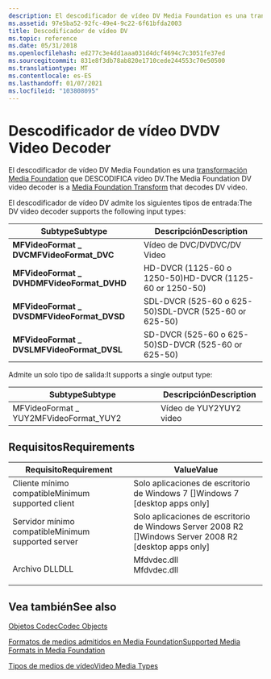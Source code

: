 ```yaml
---
description: El descodificador de vídeo DV Media Foundation es una transformación Media Foundation que descodifica vídeo DV.
ms.assetid: 97e5ba52-92fc-49e4-9c22-6f61bfda2003
title: Descodificador de vídeo DV
ms.topic: reference
ms.date: 05/31/2018
ms.openlocfilehash: ed277c3e4dd1aaa031d4dcf4694c7c3051fe37ed
ms.sourcegitcommit: 831e8f3db78ab820e1710cede244553c70e50500
ms.translationtype: MT
ms.contentlocale: es-ES
ms.lasthandoff: 01/07/2021
ms.locfileid: "103808095"
---
```

# <a name="dv-video-decoder"></a><span data-ttu-id="a2d22-103">Descodificador de vídeo DV</span><span class="sxs-lookup"><span data-stu-id="a2d22-103">DV Video Decoder</span></span>

<span data-ttu-id="a2d22-104">El descodificador de vídeo DV Media Foundation es una [transformación Media Foundation](media-foundation-transforms.md) que DESCODIFICA vídeo DV.</span><span class="sxs-lookup"><span data-stu-id="a2d22-104">The Media Foundation DV video decoder is a [Media Foundation Transform](media-foundation-transforms.md) that decodes DV video.</span></span>

<span data-ttu-id="a2d22-105">El descodificador de vídeo DV admite los siguientes tipos de entrada:</span><span class="sxs-lookup"><span data-stu-id="a2d22-105">The DV video decoder supports the following input types:</span></span>



| <span data-ttu-id="a2d22-106">Subtype</span><span class="sxs-lookup"><span data-stu-id="a2d22-106">Subtype</span></span>                 | <span data-ttu-id="a2d22-107">Descripción</span><span class="sxs-lookup"><span data-stu-id="a2d22-107">Description</span></span>                  |
|-------------------------|------------------------------|
| <span data-ttu-id="a2d22-108">**MFVideoFormat \_ DVC**</span><span class="sxs-lookup"><span data-stu-id="a2d22-108">**MFVideoFormat\_DVC**</span></span>  | <span data-ttu-id="a2d22-109">Vídeo de DVC/DV</span><span class="sxs-lookup"><span data-stu-id="a2d22-109">DVC/DV Video</span></span>                 |
| <span data-ttu-id="a2d22-110">**MFVideoFormat \_ DVHD**</span><span class="sxs-lookup"><span data-stu-id="a2d22-110">**MFVideoFormat\_DVHD**</span></span> | <span data-ttu-id="a2d22-111">HD-DVCR (1125-60 o 1250-50)</span><span class="sxs-lookup"><span data-stu-id="a2d22-111">HD-DVCR (1125-60 or 1250-50)</span></span> |
| <span data-ttu-id="a2d22-112">**MFVideoFormat \_ DVSD**</span><span class="sxs-lookup"><span data-stu-id="a2d22-112">**MFVideoFormat\_DVSD**</span></span> | <span data-ttu-id="a2d22-113">SDL-DVCR (525-60 o 625-50)</span><span class="sxs-lookup"><span data-stu-id="a2d22-113">SDL-DVCR (525-60 or 625-50)</span></span>  |
| <span data-ttu-id="a2d22-114">**MFVideoFormat \_ DVSL**</span><span class="sxs-lookup"><span data-stu-id="a2d22-114">**MFVideoFormat\_DVSL**</span></span> | <span data-ttu-id="a2d22-115">SD-DVCR (525-60 o 625-50)</span><span class="sxs-lookup"><span data-stu-id="a2d22-115">SD-DVCR (525-60 or 625-50)</span></span>   |



 

<span data-ttu-id="a2d22-116">Admite un solo tipo de salida:</span><span class="sxs-lookup"><span data-stu-id="a2d22-116">It supports a single output type:</span></span>



| <span data-ttu-id="a2d22-117">Subtype</span><span class="sxs-lookup"><span data-stu-id="a2d22-117">Subtype</span></span>             | <span data-ttu-id="a2d22-118">Descripción</span><span class="sxs-lookup"><span data-stu-id="a2d22-118">Description</span></span> |
|---------------------|-------------|
| <span data-ttu-id="a2d22-119">MFVideoFormat \_ YUY2</span><span class="sxs-lookup"><span data-stu-id="a2d22-119">MFVideoFormat\_YUY2</span></span> | <span data-ttu-id="a2d22-120">Vídeo de YUY2</span><span class="sxs-lookup"><span data-stu-id="a2d22-120">YUY2 video</span></span>  |



 

## <a name="requirements"></a><span data-ttu-id="a2d22-121">Requisitos</span><span class="sxs-lookup"><span data-stu-id="a2d22-121">Requirements</span></span>



| <span data-ttu-id="a2d22-122">Requisito</span><span class="sxs-lookup"><span data-stu-id="a2d22-122">Requirement</span></span> | <span data-ttu-id="a2d22-123">Value</span><span class="sxs-lookup"><span data-stu-id="a2d22-123">Value</span></span> |
|-------------------------------------|----------------------------------------------------------------------------------------|
| <span data-ttu-id="a2d22-124">Cliente mínimo compatible</span><span class="sxs-lookup"><span data-stu-id="a2d22-124">Minimum supported client</span></span><br/> | <span data-ttu-id="a2d22-125">Solo aplicaciones de escritorio de Windows 7 \[\]</span><span class="sxs-lookup"><span data-stu-id="a2d22-125">Windows 7 \[desktop apps only\]</span></span><br/>                                             |
| <span data-ttu-id="a2d22-126">Servidor mínimo compatible</span><span class="sxs-lookup"><span data-stu-id="a2d22-126">Minimum supported server</span></span><br/> | <span data-ttu-id="a2d22-127">Solo aplicaciones de escritorio de Windows Server 2008 R2 \[\]</span><span class="sxs-lookup"><span data-stu-id="a2d22-127">Windows Server 2008 R2 \[desktop apps only\]</span></span><br/>                                |
| <span data-ttu-id="a2d22-128">Archivo DLL</span><span class="sxs-lookup"><span data-stu-id="a2d22-128">DLL</span></span><br/>                      | <dl> <span data-ttu-id="a2d22-129"><dt>Mfdvdec.dll</dt></span><span class="sxs-lookup"><span data-stu-id="a2d22-129"><dt>Mfdvdec.dll</dt></span></span> </dl> |



## <a name="see-also"></a><span data-ttu-id="a2d22-130">Vea también</span><span class="sxs-lookup"><span data-stu-id="a2d22-130">See also</span></span>

<dl> <dt>

[<span data-ttu-id="a2d22-131">Objetos Codec</span><span class="sxs-lookup"><span data-stu-id="a2d22-131">Codec Objects</span></span>](codecobjects.md)
</dt> <dt>

[<span data-ttu-id="a2d22-132">Formatos de medios admitidos en Media Foundation</span><span class="sxs-lookup"><span data-stu-id="a2d22-132">Supported Media Formats in Media Foundation</span></span>](supported-media-formats-in-media-foundation.md)
</dt> <dt>

[<span data-ttu-id="a2d22-133">Tipos de medios de vídeo</span><span class="sxs-lookup"><span data-stu-id="a2d22-133">Video Media Types</span></span>](video-media-types.md)
</dt> </dl>

 

 




